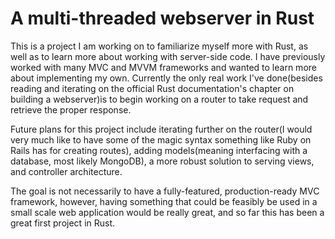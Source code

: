 # A multi-threaded webserver in Rust

This is a project I am working on to familiarize myself more with Rust, as well as to learn more about working with server-side code. I have previously worked with many MVC and MVVM frameworks and wanted to learn more about implementing my own. Currently the only real work I've done(besides reading and iterating on the official Rust documentation's chapter on building a webserver)is to begin working on a router to take request and retrieve the proper response. 

Future plans for this project include iterating further on the router(I would very much like to have some of the magic syntax something like Ruby on Rails has for creating routes), adding models(meaning interfacing with a database, most likely MongoDB), a more robust solution to serving views, and controller architecture. 

The goal is not necessarily to have a fully-featured, production-ready MVC framework, however, having something that could be feasibly be used in a small scale web application would be really great, and so far this has been a great first project in Rust.